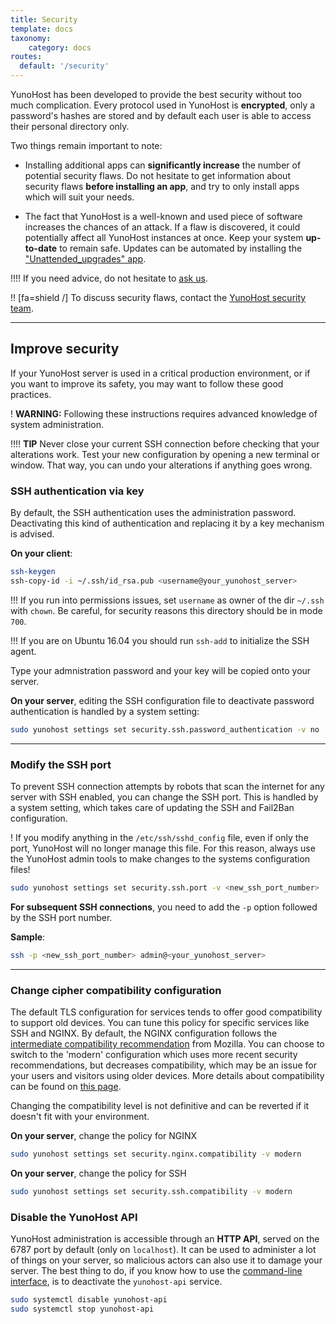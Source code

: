 ```yaml
---
title: Security
template: docs
taxonomy:
    category: docs
routes:
  default: '/security'
---
```


YunoHost has been developed to provide the best security without too much complication. Every protocol used in YunoHost is **encrypted**, only a password's hashes are stored and by default each user is able to access their personal directory only.

Two things remain important to note:

* Installing additional apps can **significantly increase** the number of potential security flaws. Do not hesitate to get information about security flaws **before installing an app**, and try to only install apps which will suit your needs.

* The fact that YunoHost is a well-known and used piece of software increases the chances of an attack. If a flaw is discovered, it could potentially affect all YunoHost instances at once. Keep your system **up-to-date** to remain safe. Updates can be automated by installing the ["Unattended_upgrades" app](https://install-app.yunohost.org/?app=unattended_upgrades).

!!!! If you need advice, do not hesitate to [ask us](/help).

!! [fa=shield /] To discuss security flaws, contact the [YunoHost security team](/security_team).

---

## Improve security

If your YunoHost server is used in a critical production environment, or if you want to improve its safety, you may want to follow these good practices.

! **WARNING:** Following these instructions requires advanced knowledge of system administration.

!!!! **TIP** Never close your current SSH connection before checking that your alterations work. Test your new configuration by opening a new terminal or window. That way, you can undo your alterations if anything goes wrong.

### SSH authentication via key

By default, the SSH authentication uses the administration password. Deactivating this kind of authentication and replacing it by a key mechanism is advised.

**On your client**:

```bash
ssh-keygen
ssh-copy-id -i ~/.ssh/id_rsa.pub <username@your_yunohost_server>
```

!!! If you run into permissions issues, set `username` as owner of the dir `~/.ssh` with `chown`. Be careful, for security reasons this directory should be in mode `700`.

!!! If you are on Ubuntu 16.04 you should run `ssh-add` to initialize the SSH agent.

Type your admnistration password and your key will be copied onto your server.

**On your server**, editing the SSH configuration file to deactivate password authentication is handled by a system setting:

```bash
sudo yunohost settings set security.ssh.password_authentication -v no
```
---

### Modify the SSH port

To prevent SSH connection attempts by robots that scan the internet for any server with SSH enabled, you can change the SSH port.
This is handled by a system setting, which takes care of updating the SSH and Fail2Ban configuration.

! If you modify anything in the `/etc/ssh/sshd_config` file, even if only the port, YunoHost will no longer manage this file. For this reason, always use the YunoHost admin tools to make changes to the systems configuration files!

```bash
sudo yunohost settings set security.ssh.port -v <new_ssh_port_number>
```

**For subsequent SSH connections**, you need to add the `-p` option followed by the SSH port number.

**Sample**:

```bash
ssh -p <new_ssh_port_number> admin@<your_yunohost_server>
```

---

### Change cipher compatibility configuration

The default TLS configuration for services tends to offer good compatibility to support old devices. You can tune this policy for specific services like SSH and NGINX. By default, the NGINX configuration follows the [intermediate compatibility recommendation](https://wiki.mozilla.org/Security/Server_Side_TLS#Intermediate_compatibility_.28default.29) from Mozilla. You can choose to switch to the 'modern' configuration which uses more recent security recommendations, but decreases compatibility, which may be an issue for your users and visitors using older devices. More details about compatibility can be found on [this page](https://wiki.mozilla.org/Security/Server_Side_TLS#Modern_compatibility).

Changing the compatibility level is not definitive and can be reverted if it doesn't fit with your environment.

**On your server**, change the policy for NGINX
```bash
sudo yunohost settings set security.nginx.compatibility -v modern
```

**On your server**, change the policy for SSH
```bash
sudo yunohost settings set security.ssh.compatibility -v modern
```

### Disable the YunoHost API
YunoHost administration is accessible through an **HTTP API**, served on the 6787 port by default (only on `localhost`). It can be used to administer a lot of things on your server, so malicious actors can also use it to damage your server. The best thing to do, if you know how to use the [command-line interface](/commandline), is to deactivate the `yunohost-api` service.

```bash
sudo systemctl disable yunohost-api
sudo systemctl stop yunohost-api
```
